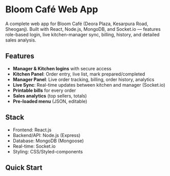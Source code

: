 # Bloom Café Web App

A complete web app for Bloom Café (Deora Plaza, Kesarpura Road, Sheoganj).
Built with React, Node.js, MongoDB, and Socket.io — features role-based login, live kitchen-manager sync, billing, history, and detailed sales analysis.

## Features

- **Manager & Kitchen logins** with secure access
- **Kitchen Panel**: Order entry, live list, mark prepared/completed
- **Manager Panel**: Live order tracking, billing, order history, analytics
- **Live Sync**: Real-time updates between kitchen and manager (Socket.io)
- **Printable bills** for every order
- **Sales analytics** (top sellers, totals)
- **Pre-loaded menu** (JSON, editable)

## Stack

- Frontend: React.js
- Backend/API: Node.js (Express)
- Database: MongoDB (Mongoose)
- Real-time: Socket.io
- Styling: CSS/Styled-components

## Quick Start

